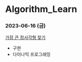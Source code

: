 # Algorithm_Learn
### 2023-06-16 (금)
[가장 큰 정사각형 찾기](https://school.programmers.co.kr/learn/courses/30/lessons/12905)
- 구현
- 다이나믹 프로그래밍
